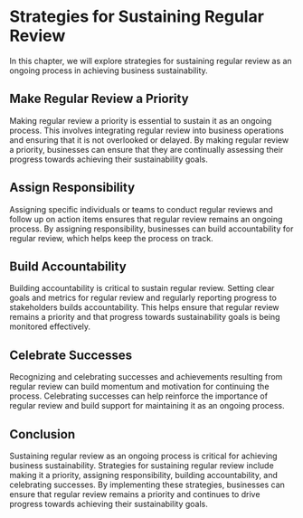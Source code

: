 Strategies for Sustaining Regular Review
===========================================================================

In this chapter, we will explore strategies for sustaining regular review as an ongoing process in achieving business sustainability.

Make Regular Review a Priority
------------------------------

Making regular review a priority is essential to sustain it as an ongoing process. This involves integrating regular review into business operations and ensuring that it is not overlooked or delayed. By making regular review a priority, businesses can ensure that they are continually assessing their progress towards achieving their sustainability goals.

Assign Responsibility
---------------------

Assigning specific individuals or teams to conduct regular reviews and follow up on action items ensures that regular review remains an ongoing process. By assigning responsibility, businesses can build accountability for regular review, which helps keep the process on track.

Build Accountability
--------------------

Building accountability is critical to sustain regular review. Setting clear goals and metrics for regular review and regularly reporting progress to stakeholders builds accountability. This helps ensure that regular review remains a priority and that progress towards sustainability goals is being monitored effectively.

Celebrate Successes
-------------------

Recognizing and celebrating successes and achievements resulting from regular review can build momentum and motivation for continuing the process. Celebrating successes can help reinforce the importance of regular review and build support for maintaining it as an ongoing process.

Conclusion
----------

Sustaining regular review as an ongoing process is critical for achieving business sustainability. Strategies for sustaining regular review include making it a priority, assigning responsibility, building accountability, and celebrating successes. By implementing these strategies, businesses can ensure that regular review remains a priority and continues to drive progress towards achieving their sustainability goals.
